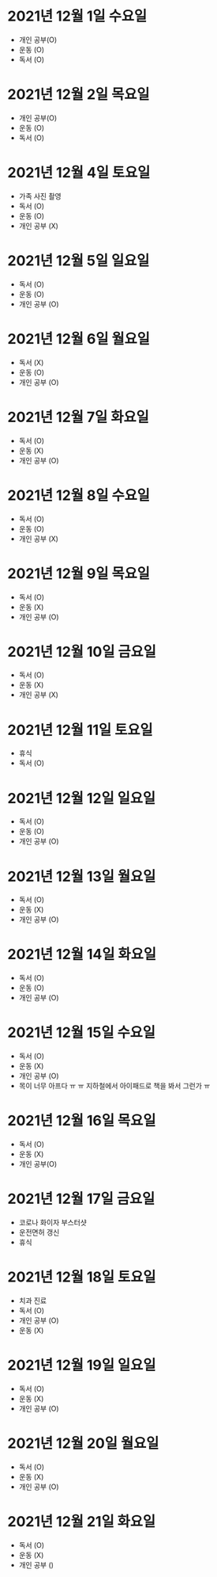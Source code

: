 # 2021년 12월 1일 수요일 

- 개인 공부(O)
- 운동 (O)
- 독서 (O)

# 2021년 12월 2일 목요일

- 개인 공부(O)
- 운동 (O)
- 독서 (O)

# 2021년 12월 4일 토요일 

- 가족 사진 촬영 
- 독서 (O)
- 운동 (O)
- 개인 공부 (X)

# 2021년 12월 5일 일요일 

- 독서 (O)
- 운동 (O)
- 개인 공부 (O)

# 2021년 12월 6일 월요일 

- 독서 (X)
- 운동 (O)
- 개인 공부 (O)

# 2021년 12월 7일 화요일 

- 독서 (O)
- 운동 (X)
- 개인 공부 (O)

# 2021년 12월 8일 수요일 

- 독서 (O)
- 운동 (O)
- 개인 공부 (X)

# 2021년 12월 9일 목요일 

- 독서 (O)
- 운동 (X)
- 개인 공부 (O)

# 2021년 12월 10일 금요일 

- 독서 (O)
- 운동 (X)
- 개인 공부 (X)

# 2021년 12월 11일 토요일 

- 휴식 
- 독서 (O)

# 2021년 12월 12일 일요일 

- 독서 (O)
- 운동 (O)
- 개인 공부 (O) 

# 2021년 12월 13일 월요일 

- 독서 (O)
- 운동 (X)
- 개인 공부 (O) 

# 2021년 12월 14일 화요일 

- 독서 (O)
- 운동 (O)
- 개인 공부 (O)

# 2021년 12월 15일 수요일 

- 독서 (O)
- 운동 (X)
- 개인 공부 (O)
- 목이 너무 아프다 ㅠ ㅠ 지하철에서 아이패드로 책을 봐서 그런가 ㅠ

# 2021년 12월 16일 목요일 

- 독서 (O)
- 운동 (X)
- 개인 공부(O)

# 2021년 12월 17일 금요일 

- 코로나 화이자 부스터샷
- 운전면허 갱신 
- 휴식

# 2021년 12월 18일 토요일 

- 치과 진료 
- 독서 (O)
- 개인 공부 (O)
- 운동 (X)

# 2021년 12월 19일 일요일 

- 독서 (O)
- 운동 (X)
- 개인 공부 (O)

# 2021년 12월 20일 월요일

- 독서 (O)
- 운동 (X)
- 개인 공부 (O)

# 2021년 12월 21일 화요일

- 독서 (O)
- 운동 (X)
- 개인 공부 ()
